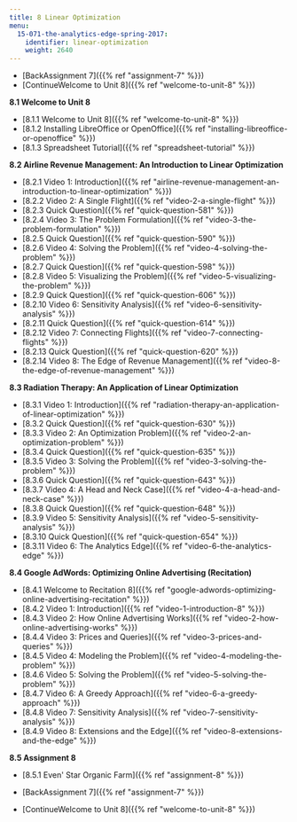 ```yaml
---
title: 8 Linear Optimization
menu:
  15-071-the-analytics-edge-spring-2017:
    identifier: linear-optimization
    weight: 2640
---
```

*   [BackAssignment 7]({{% ref "assignment-7" %}})
*   [ContinueWelcome to Unit 8]({{% ref "welcome-to-unit-8" %}})

**8.1 Welcome to Unit 8**

*   [8.1.1 Welcome to Unit 8]({{% ref "welcome-to-unit-8" %}})
*   [8.1.2 Installing LibreOffice or OpenOffice]({{% ref "installing-libreoffice-or-openoffice" %}})
*   [8.1.3 Spreadsheet Tutorial]({{% ref "spreadsheet-tutorial" %}})

**8.2 Airline Revenue Management: An Introduction to Linear Optimization**

*   [8.2.1 Video 1: Introduction]({{% ref "airline-revenue-management-an-introduction-to-linear-optimization" %}})
*   [8.2.2 Video 2: A Single Flight]({{% ref "video-2-a-single-flight" %}})
*   [8.2.3 Quick Question]({{% ref "quick-question-581" %}})
*   [8.2.4 Video 3: The Problem Formulation]({{% ref "video-3-the-problem-formulation" %}})
*   [8.2.5 Quick Question]({{% ref "quick-question-590" %}})
*   [8.2.6 Video 4: Solving the Problem]({{% ref "video-4-solving-the-problem" %}})
*   [8.2.7 Quick Question]({{% ref "quick-question-598" %}})
*   [8.2.8 Video 5: Visualizing the Problem]({{% ref "video-5-visualizing-the-problem" %}})
*   [8.2.9 Quick Question]({{% ref "quick-question-606" %}})
*   [8.2.10 Video 6: Sensitivity Analysis]({{% ref "video-6-sensitivity-analysis" %}})
*   [8.2.11 Quick Question]({{% ref "quick-question-614" %}})
*   [8.2.12 Video 7: Connecting Flights]({{% ref "video-7-connecting-flights" %}})
*   [8.2.13 Quick Question]({{% ref "quick-question-620" %}})
*   [8.2.14 Video 8: The Edge of Revenue Management]({{% ref "video-8-the-edge-of-revenue-management" %}})

**8.3 Radiation Therapy: An Application of Linear Optimization**

*   [8.3.1 Video 1: Introduction]({{% ref "radiation-therapy-an-application-of-linear-optimization" %}})
*   [8.3.2 Quick Question]({{% ref "quick-question-630" %}})
*   [8.3.3 Video 2: An Optimization Problem]({{% ref "video-2-an-optimization-problem" %}})
*   [8.3.4 Quick Question]({{% ref "quick-question-635" %}})
*   [8.3.5 Video 3: Solving the Problem]({{% ref "video-3-solving-the-problem" %}})
*   [8.3.6 Quick Question]({{% ref "quick-question-643" %}})
*   [8.3.7 Video 4: A Head and Neck Case]({{% ref "video-4-a-head-and-neck-case" %}})
*   [8.3.8 Quick Question]({{% ref "quick-question-648" %}})
*   [8.3.9 Video 5: Sensitivity Analysis]({{% ref "video-5-sensitivity-analysis" %}})
*   [8.3.10 Quick Question]({{% ref "quick-question-654" %}})
*   [8.3.11 Video 6: The Analytics Edge]({{% ref "video-6-the-analytics-edge" %}})

**8.4 Google AdWords: Optimizing Online Advertising (Recitation)**

*   [8.4.1 Welcome to Recitation 8]({{% ref "google-adwords-optimizing-online-advertising-recitation" %}})
*   [8.4.2 Video 1: Introduction]({{% ref "video-1-introduction-8" %}})
*   [8.4.3 Video 2: How Online Advertising Works]({{% ref "video-2-how-online-advertising-works" %}})
*   [8.4.4 Video 3: Prices and Queries]({{% ref "video-3-prices-and-queries" %}})
*   [8.4.5 Video 4: Modeling the Problem]({{% ref "video-4-modeling-the-problem" %}})
*   [8.4.6 Video 5: Solving the Problem]({{% ref "video-5-solving-the-problem" %}})
*   [8.4.7 Video 6: A Greedy Approach]({{% ref "video-6-a-greedy-approach" %}})
*   [8.4.8 Video 7: Sensitivity Analysis]({{% ref "video-7-sensitivity-analysis" %}})
*   [8.4.9 Video 8: Extensions and the Edge]({{% ref "video-8-extensions-and-the-edge" %}})

**8.5 Assignment 8**

*   [8.5.1 Even' Star Organic Farm]({{% ref "assignment-8" %}})

*   [BackAssignment 7]({{% ref "assignment-7" %}})
*   [ContinueWelcome to Unit 8]({{% ref "welcome-to-unit-8" %}})